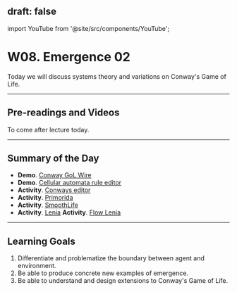 <!-- --- -->
draft: false
---

import YouTube from '@site/src/components/YouTube';


# W08. Emergence 02
Today we will discuss systems theory and variations on Conway's Game of Life.

---
## Pre-readings and Videos
To come after lecture today.

---
## Summary of the Day
- **Demo**. [Conway GoL Wire](https://playgameoflife.com/lexicon/2c;3_wire)
- **Demo**. [Cellular automata rule editor](https://devinacker.github.io/celldemo/)
- **Activity**. [Conways editor](https://tebs-game-of-life.com/conways-editor/conways-editor.html)
- **Activity**. [Primorida](https://chakazul.github.io/Primordia/Primordia.html)
- **Activity**. [SmoothLife](https://rreusser.github.io/smooth-life)
- **Activity**. [Lenia](https://chakazul.github.io/lenia.html)
**Activity**. [Flow Lenia](https://sites.google.com/view/flowlenia/)


---
## Learning Goals
1. Differentiate and problematize the boundary between agent and environment.
2. Be able to produce concrete new examples of emergence.
3. Be able to understand and design extensions to Conway's Game of Life.